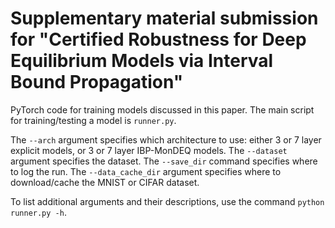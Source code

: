 # Supplementary material submission for "Certified Robustness for Deep Equilibrium Models via Interval Bound Propagation"

PyTorch code for training models discussed in this paper. The main script for training/testing a model is ```runner.py```. 

The ```--arch``` argument specifies which architecture to use: either 3 or 7 layer explicit models, or 3 or 7 layer IBP-MonDEQ models. The ```--dataset``` argument specifies the dataset. The ```--save_dir``` command specifies where to log the run. The ```--data_cache_dir``` argument specifies where to download/cache the MNIST or CIFAR dataset. 

To list additional arguments and their descriptions, use the command ```python runner.py -h```.